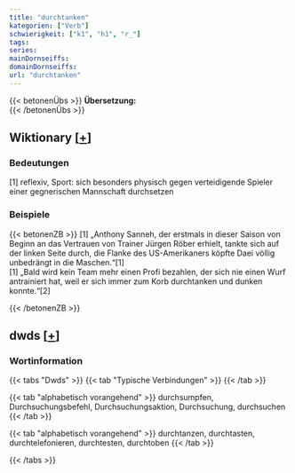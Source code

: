 ```yaml
---
title: "durchtanken"
kategorien: ["Verb"]
schwierigkeit: ["k1", "h1", "r_"]
tags:
series:
mainDornseiffs:
domainDornseiffs:
url: "durchtanken"
---
```


{{< betonenÜbs >}}
**Übersetzung:**  
{{< /betonenÜbs >}}

## Wiktionary [[+](https://de.wiktionary.org/wiki/durchtanken)]

### Bedeutungen
[1] reflexiv, Sport: sich besonders physisch gegen verteidigende Spieler einer gegnerischen Mannschaft durchsetzen  

### Beispiele
{{< betonenZB >}}
[1] „Anthony Sanneh, der erstmals in dieser Saison von Beginn an das Vertrauen von Trainer Jürgen Röber erhielt, tankte sich auf der linken Seite durch, die Flanke des US-Amerikaners köpfte Daei völlig unbedrängt in die Maschen.“[1]  
[1] „Bald wird kein Team mehr einen Profi bezahlen, der sich nie einen Wurf antrainiert hat, weil er sich immer zum Korb durchtanken und dunken konnte.“[2]  

{{< /betonenZB >}}


## dwds [[+](https://www.dwds.de/wb/durchtanken)]

### Wortinformation
{{< tabs "Dwds" >}}
{{< tab "Typische Verbindungen" >}}
{{< /tab >}}

{{< tab "alphabetisch vorangehend" >}}
durchsumpfen, Durchsuchungsbefehl, Durchsuchungsaktion, Durchsuchung, durchsuchen
{{< /tab >}}

{{< tab "alphabetisch vorangehend" >}}
durchtanzen, durchtasten, durchtelefonieren, durchtesten, durchtoben
{{< /tab >}}

{{< /tabs >}}

